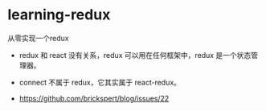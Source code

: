 # learning-redux

从零实现一个redux

+ redux 和 react 没有关系，redux 可以用在任何框架中，redux 是一个状态管理器。
+ connect 不属于 redux，它其实属于 react-redux。

+ https://github.com/brickspert/blog/issues/22

